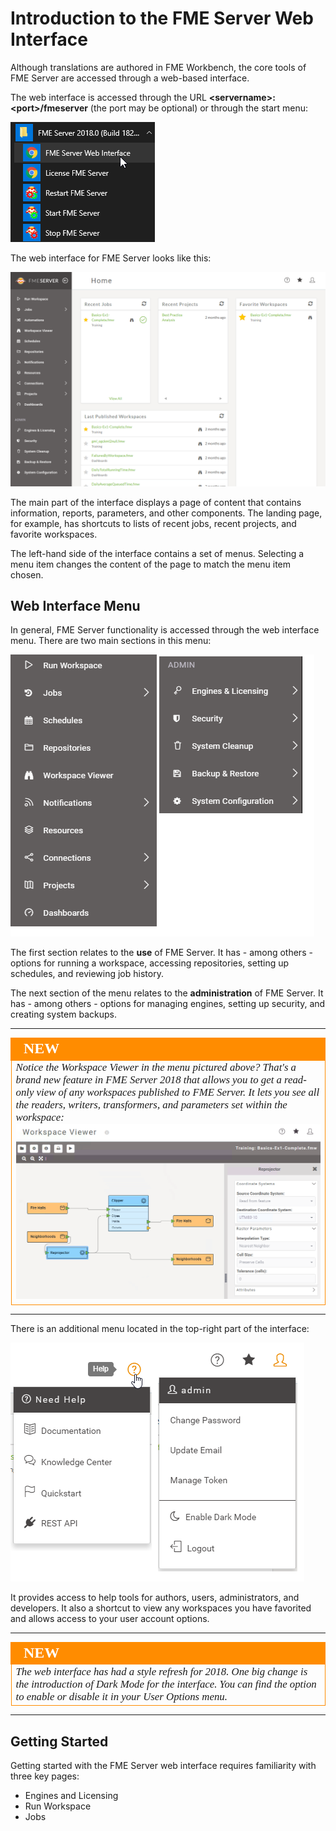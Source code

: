 # Introduction to the FME Server Web Interface

Although translations are authored in FME Workbench, the core tools of FME Server are accessed through a web-based interface.

The web interface is accessed through the URL **&lt;servername&gt;:&lt;port&gt;/fmeserver** (the port may be optional) or through the start menu:

![](./Images/Img1.017.ServerInterfaceAccess.png)


The web interface for FME Server looks like this:

![](./Images/Img1.018.ServerInterfaceOverview.png)

The main part of the interface displays a page of content that contains information, reports, parameters, and other components. The landing page, for example, has shortcuts to lists of recent jobs, recent projects, and favorite workspaces.

The left-hand side of the interface contains a set of menus. Selecting a menu item changes the content of the page to match the menu item chosen.

## Web Interface Menu ##

In general, FME Server functionality is accessed through the web interface menu. There are two main sections in this menu:

![](./Images/Img1.019.ServerInterfaceMenu.png)

The first section relates to the **use** of FME Server. It has - among others - options for running a workspace, accessing repositories, setting up schedules, and reviewing job history.

The next section of the menu relates to the **administration** of FME Server. It has - among others - options for managing engines, setting up security, and creating system backups.

---

<!--New Section-->

<table style="border-spacing: 0px">
<tr>
<td style="vertical-align:middle;background-color:darkorange;border: 2px solid darkorange">
<i class="fa fa-bolt fa-lg fa-pull-left fa-fw" style="color:white;padding-right: 12px;vertical-align:text-top"></i>
<span style="color:white;font-size:x-large;font-weight: bold;font-family:serif">NEW</span>
</td>
</tr>

<tr>
<td style="border: 1px solid darkorange">
<span style="font-family:serif; font-style:italic; font-size:larger">
Notice the Workspace Viewer in the menu pictured above? That's a brand new feature in FME Server 2018 that allows you to get a read-only view of any workspaces published to FME Server. It lets you see all the readers, writers, transformers, and parameters set within the workspace:
<br><img src="./Images/Img1.020.WorkspaceViewer.png">
</span>
</td>
</tr>
</table>

---

There is an additional menu located in the top-right part of the interface:

![](./Images/Img1.021.HelpUserSettingsMenu.png)

It provides access to help tools for authors, users, administrators, and developers. It also a shortcut to view any workspaces you have favorited and allows access to your user account options.

---

<!--New Section-->

<table style="border-spacing: 0px">
<tr>
<td style="vertical-align:middle;background-color:darkorange;border: 2px solid darkorange">
<i class="fa fa-bolt fa-lg fa-pull-left fa-fw" style="color:white;padding-right: 12px;vertical-align:text-top"></i>
<span style="color:white;font-size:x-large;font-weight: bold;font-family:serif">NEW</span>
</td>
</tr>

<tr>
<td style="border: 1px solid darkorange">
<span style="font-family:serif; font-style:italic; font-size:larger">
The web interface has had a style refresh for 2018. One big change is the introduction of Dark Mode for the interface. You can find the option to enable or disable it in your User Options menu.
</span>
</td>
</tr>
</table>

---

## Getting Started ##

Getting started with the FME Server web interface requires familiarity with three key pages:

- Engines and Licensing
- Run Workspace
- Jobs  
